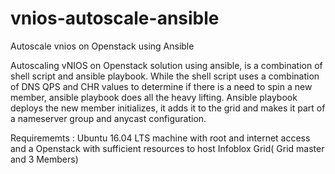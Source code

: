 # vnios-autoscale-ansible
Autoscale vnios on Openstack using Ansible

Autoscaling vNIOS on Openstack solution using ansible, is a combination of shell script and ansible playbook.
While the shell script uses a combination of DNS QPS and CHR values to determine if there is a need to spin a new member, ansible playbook does all the heavy lifting. Ansible playbook deploys the new member initializes, it adds it to the grid and makes it part of a nameserver group and anycast configuration.

Requirememts :
Ubuntu 16.04 LTS machine with root and internet access and a Openstack with sufficient resources to host Infoblox Grid( Grid master and 3 Members)
